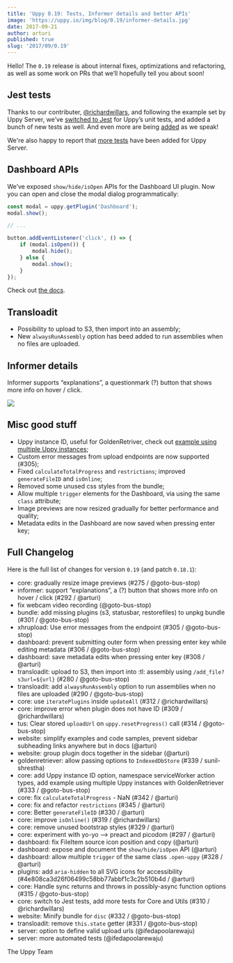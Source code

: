 ```yaml
---
title: 'Uppy 0.19: Tests, Informer details and better APIs'
image: 'https://uppy.io/img/blog/0.19/informer-details.jpg'
date: 2017-09-21
author: arturi
published: true
slug: '2017/09/0.19'
---
```


Hello! The `0.19` release is about internal fixes, optimizations and
refactoring, as well as some work on PRs that we’ll hopefully tell you about
soon!

## Jest tests

Thanks to our contributer, [@richardwillars](https://github.com/richardwillars),
and following the example set by Uppy Server, we’ve
[switched to Jest](https://github.com/transloadit/uppy/pull/310) for Uppy’s unit
tests, and added a bunch of new tests as well. And even more are being
[added](https://github.com/transloadit/uppy/pull/346) as we speak!

We're also happy to report that
[more tests](https://github.com/transloadit/uppy-server/compare/3341a9592d0723fd9b58ec77d8c762f20b434704...d3c6f5b409d08f588d1704b77181e5c0342ca322)
have been added for Uppy Server.

## Dashboard APIs

We’ve exposed `show/hide/isOpen` APIs for the Dashboard UI plugin. Now you can
open and close the modal dialog programmatically:

```js
const modal = uppy.getPlugin('Dashboard');
modal.show();

// ...

button.addEventListener('click', () => {
	if (modal.isOpen()) {
		modal.hide();
	} else {
		modal.show();
	}
});
```

Check out [the docs](https://uppy.io/docs/dashboard/#Methods).

<!--truncate-->

## Transloadit

- Possibility to upload to S3, then import into an assembly;
- New `alwaysRunAssembly` option has beed added to run assemblies when no files
  are uploaded.

## Informer details

Informer supports “explanations”, a questionmark (?) button that shows more info
on hover / click.

<img class="border" src="/img/blog/0.19/informer-details.jpg" />

## Misc good stuff

- Uppy instance ID, useful for GoldenRetriver, check out
  [example using multiple Uppy instances](https://github.com/transloadit/uppy/tree/master/examples/multiple-instances);
- Custom error messages from upload endpoints are now supported (#305);
- Fixed `calculateTotalProgress` and `restrictions`; improved `generateFileID`
  and `isOnline`;
- Removed some unused css styles from the bundle;
- Allow multiple `trigger` elements for the Dashboard, via using the same
  `class` attribute;
- Image previews are now resized gradually for better performance and quality;
- Metadata edits in the Dashboard are now saved when pressing enter key;

## Full Changelog

Here is the full list of changes for version `0.19` (and patch `0.18.1`):

- core: gradually resize image previews (#275 / @goto-bus-stop)
- informer: support “explanations”, a (?) button that shows more info on hover /
  click (#292 / @arturi)
- fix webcam video recording (@goto-bus-stop)
- bundle: add missing plugins (s3, statusbar, restorefiles) to unpkg bundle
  (#301 / @goto-bus-stop)
- xhrupload: Use error messages from the endpoint (#305 / @goto-bus-stop)
- dashboard: prevent submitting outer form when pressing enter key while editing
  metadata (#306 / @goto-bus-stop)
- dashboard: save metadata edits when pressing enter key (#308 / @arturi)
- transloadit: upload to S3, then import into :tl: assembly using
  `/add_file?s3url=${url}` (#280 / @goto-bus-stop)
- transloadit: add `alwaysRunAssembly` option to run assemblies when no files
  are uploaded (#290 / @goto-bus-stop)
- core: use `iteratePlugins` inside `updateAll` (#312 / @richardwillars)
- core: improve error when plugin does not have ID (#309 / @richardwillars)
- tus: Clear stored `uploadUrl` on `uppy.resetProgress()` call (#314 /
  @goto-bus-stop)
- website: simplify examples and code samples, prevent sidebar subheading links
  anywhere but in docs (@arturi)
- website: group plugin docs together in the sidebar (@arturi)
- goldenretriever: allow passing options to `IndexedDbStore` (#339 /
  sunil-shrestha)
- core: add Uppy instance ID option, namespace serviceWorker action types, add
  example using multiple Uppy instances with GoldenRetriever (#333 /
  @goto-bus-stop)
- core: fix `calculateTotalProgress` - NaN (#342 / @arturi)
- core: fix and refactor `restrictions` (#345 / @arturi)
- core: Better `generateFileID` (#330 / @arturi)
- core: improve `isOnline()` (#319 / @richardwillars)
- core: remove unused bootstrap styles (#329 / @arturi)
- core: experiment with yo-yo --> preact and picodom (#297 / @arturi)
- dashboard: fix FileItem source icon position and copy (@arturi)
- dashboard: expose and document the `show/hide/isOpen` API (@arturi)
- dashboard: allow multiple `trigger` of the same class `.open-uppy` (#328 /
  @arturi)
- plugins: add `aria-hidden` to all SVG icons for accessibility
  (#4e808ca3d26f06499c58bb77abbf1c3c2b510b4d / @arturi)
- core: Handle sync returns and throws in possibly-async function options (#315
  / @goto-bus-stop)
- core: switch to Jest tests, add more tests for Core and Utils (#310 /
  @richardwillars)
- website: Minify bundle for `disc` (#332 / @goto-bus-stop)
- transloadit: remove `this.state` getter (#331 / @goto-bus-stop)
- server: option to define valid upload urls (@ifedapoolarewaju)
- server: more automated tests (@ifedapoolarewaju)

The Uppy Team
